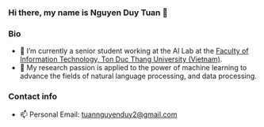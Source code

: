 ### Hi there, my name is Nguyen Duy Tuan 👋
### Bio
- 🔭 I’m currently a senior student working at the AI Lab at the [Faculty of Information Technology, Ton Duc Thang University (Vietnam)](https://it.tdtu.edu.vn/).
- 🌱 My research passion is applied to the power of machine learning to advance the fields of natural language processing, and data processing.
### Contact info
- 📫 Personal Email: tuannguyenduy2@gmail.com

